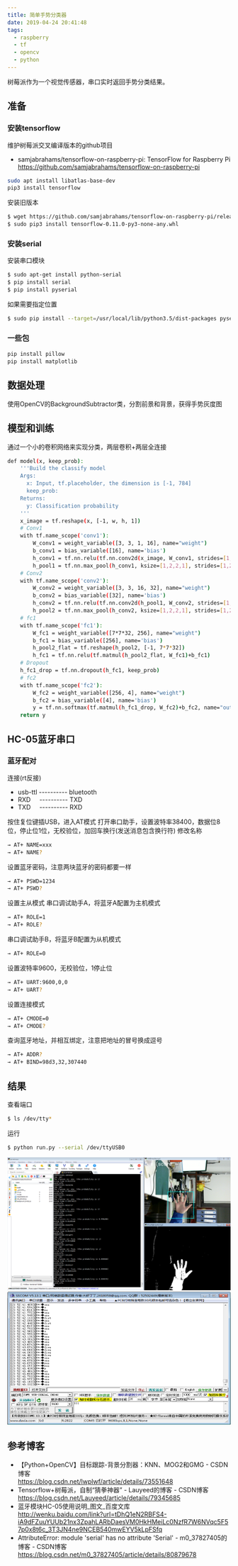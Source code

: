 ```yaml
---
title: 简单手势分类器
date: 2019-04-24 20:41:48
tags:
  - raspberry 
  - tf
  - opencv
  - python
---
```

树莓派作为一个视觉传感器，串口实时返回手势分类结果。
## 准备

### 安装tensorflow
维护树莓派交叉编译版本的github项目
* samjabrahams/tensorflow-on-raspberry-pi: TensorFlow for Raspberry Pi</br>https://github.com/samjabrahams/tensorflow-on-raspberry-pi
``` bash
sudo apt install libatlas-base-dev
pip3 install tensorflow
``` 
安装旧版本
``` bash 
$ wget https://github.com/samjabrahams/tensorflow-on-raspberry-pi/releases/download/v0.11.0/tensorflow-0.11.0-py3-none-any.whl
$ sudo pip3 install tensorflow-0.11.0-py3-none-any.whl
```
### 安装serial

安装串口模块
``` bash
$ sudo apt-get install python-serial
$ pip install serial
$ pip install pyserial
```
如果需要指定位置
``` bash
$ sudo pip install --target=/usr/local/lib/python3.5/dist-packages pyserial
```

### 一些包
``` bash
pip install pillow
pip install matplotlib
```

## 数据处理
使用OpenCV的BackgroundSubtractor类，分割前景和背景，获得手势灰度图

## 模型和训练
通过一个小的卷积网络来实现分类，两层卷积+两层全连接
``` bash
def model(x, keep_prob):
    '''Build the classify model
    Args:
      x: Input, tf.placeholder, the dimension is [-1, 784]
      keep_prob: 
    Returns:
      y: Classification probability
    '''
    x_image = tf.reshape(x, [-1, w, h, 1])
    # Conv1
    with tf.name_scope('conv1'):
        W_conv1 = weight_variable([3, 3, 1, 16], name="weight")
        b_conv1 = bias_variable([16], name='bias')
        h_conv1 = tf.nn.relu(tf.nn.conv2d(x_image, W_conv1, strides=[1,1,1,1], padding="SAME", name='conv')+ b_conv1)
        h_pool1 = tf.nn.max_pool(h_conv1, ksize=[1,2,2,1], strides=[1,2,2,1], padding="SAME", name="pool")
    # Conv2
    with tf.name_scope('conv2'):
        W_conv2 = weight_variable([3, 3, 16, 32], name="weight")
        b_conv2 = bias_variable([32], name='bias')
        h_conv2 = tf.nn.relu(tf.nn.conv2d(h_pool1, W_conv2, strides=[1,1,1,1], padding="SAME", name='conv')+ b_conv2)
        h_pool2 = tf.nn.max_pool(h_conv2, ksize=[1,2,2,1], strides=[1,2,2,1], padding="SAME", name="pool")
    # fc1
    with tf.name_scope('fc1'):
        W_fc1 = weight_variable([7*7*32, 256], name="weight")
        b_fc1 = bias_variable([256], name='bias')
        h_pool2_flat = tf.reshape(h_pool2, [-1, 7*7*32])
        h_fc1 = tf.nn.relu(tf.matmul(h_pool2_flat, W_fc1)+b_fc1)
    # Dropout
    h_fc1_drop = tf.nn.dropout(h_fc1, keep_prob)
    # fc2
    with tf.name_scope('fc2'):
        W_fc2 = weight_variable([256, 4], name="weight")
        b_fc2 = bias_variable([4], name='bias')
        y = tf.nn.softmax(tf.matmul(h_fc1_drop, W_fc2)+b_fc2, name="output")
    return y
```

## HC-05蓝牙串口

### 蓝牙配对

连接(rt反接)
* usb-ttl ---------- bluetooth
* RXD &nbsp;&nbsp;&nbsp;&nbsp;---------- TXD
* TXD &nbsp;&nbsp;&nbsp;&nbsp;---------- RXD

按住复位键插USB，进入AT模式
打开串口助手，设置波特率38400，数据位8位，停止位1位，无校验位，加回车换行(发送消息包含换行符)
修改名称
``` bash
→ AT+ NAME=xxx
→ AT+ NAME?
```
设置蓝牙密码，注意两块蓝牙的密码都要一样
``` bash
→ AT+ PSWD=1234
→ AT+ PSWD?
```
设置主从模式
串口调试助手A，将蓝牙A配置为主机模式
``` bash
→ AT+ ROLE=1
→ AT+ ROLE?
```
串口调试助手B，将蓝牙B配置为从机模式
``` bash
→ AT+ ROLE=0
```
设置波特率9600，无校验位，1停止位
``` bash
→ AT+ UART:9600,0,0
→ AT+ UART?
```
设置连接模式
``` bash
→ AT+ CMODE=0
→ AT+ CMODE?
```
查询蓝牙地址，并相互绑定，注意把地址的冒号换成逗号
``` bash
→ AT+ ADDR?
→ AT+ BIND=98d3,32,307440
```


## 结果
查看端口
``` bash
$ ls /dev/tty*
```
运行
``` bash
$ python run.py --serial /dev/ttyUSB0
```
<img src = "简单手势分类器\02.png" width=600 height=300>
<img src = "简单手势分类器\01.png" width=600 height=300>


## 参考博客
* 【Python+OpenCV】目标跟踪-背景分割器：KNN、MOG2和GMG - CSDN博客 </br>https://blog.csdn.net/lwplwf/article/details/73551648
* Tensorflow+树莓派，自制“猜拳神器” - Lauyeed的博客 - CSDN博客</br>https://blog.csdn.net/Lauyeed/article/details/79345685
* 蓝牙模块HC-05使用说明_图文_百度文库</br>http://wenku.baidu.com/link?url=tDhQ1eN2RBFS4-iA9dFZuuYUUb21nx3ZpahLARbDaesVM0HkHMeiLc0NzfR7W6NVqc5F57p0x8t6c_3T3JN4ne9NCEB540mwEYV5kLpFSfq
* AttributeError: module 'serial' has no attribute 'Serial' - m0_37827405的博客 - CSDN博客</br>https://blog.csdn.net/m0_37827405/article/details/80879678
